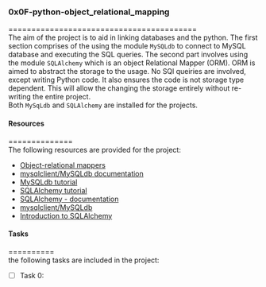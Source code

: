 ### 0x0F-python-object_relational_mapping   
=========================================     
The aim of the project is to aid in linking databases and the python. The first section comprises of the using the module `MySQLdb` to connect to MySQL database and executing the SQL queries.  The second part involves using the module `SQLAlchemy` which is an object Relational Mapper (ORM). ORM is aimed to abstract the storage to the usage. No SQl queiries are involved, except writing Python code. It also ensures the code is not storage type dependent. This will allow the changing the storage entirely without re-writing the entire project.     
Both `MySqLdb` and `SQLAlchemy` are installed for the projects.    

#### Resources    
==============       
The following resources are provided for the project:    
* [Object-relational mappers](https://www.fullstackpython.com/object-relational-mappers-orms.html)    
* [mysqlclient/MySQLdb documentation](https://mysqlclient.readthedocs.io/)    
* [MySQLdb tutorial](https://www.mikusa.com/python-mysql-docs/index.html)    
* [SQLAlchemy tutorial](https://docs.sqlalchemy.org/en/13/orm/tutorial.html)    
* [SQLAlchemy - documentation](https://docs.sqlalchemy.org/en/13/)     
* [mysqlclient/MySQLdb](https://github.com/PyMySQL/mysqlclient)   
* [Introduction to SQLAlchemy](https://www.youtube.com/watch?v=woKYyhLCcnU)   

#### Tasks    
==========    
the following tasks are included in the project:

* [ ] Task 0: 
